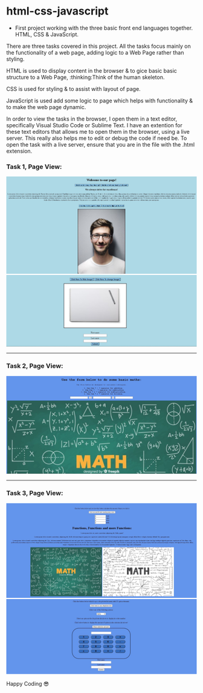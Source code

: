 # html-css-javascript
* First project working with the three basic front end languages together. HTML, CSS & JavaScript.

<p>
There are three tasks covered in this project.
All the tasks focus mainly on the functionality of a web page, adding logic to a Web Page rather than styling.
</p>

<p>
HTML is used to display content in the browser & to gice basic basic structure to a Web Page,
<span>:thinking:Think of the human skeleton.
</p>
<p>CSS is used for styling & to assist with layout of page.</p>
<p>JavaScript is used add some logic to page which helps with functionality & to make the web page dynamic.</p>

<p>
In order to view the tasks in the browser, I open them in a text editor, specifically Visual Studio Code or Sublime Text. I have an extention for these text editors that allows me to open them in the browser, using a live server. This really also helps me to edit or debug the code if need be. To open the task with a live server, ensure that you are in the file with the .html extension.
</p>

### Task 1, Page View:
<img src="/Compiled Tasks/images/task1-1.JPG" alt="Page View">
<img src="Compiled Tasks/images/task1-2.JPG" alt="Page View">

<hr/>

### Task 2, Page View:
<img src="/Compiled Tasks/images/task2-1.JPG" alt="Page View">

<hr/>

### Task 3, Page View:
<img src="/Compiled Tasks/images/task3-1.JPG" alt="Page View">
<img src="Compiled Tasks/images/task3-2.JPG" alt="Page View">

<span>Happy Coding :sunglasses:</span>


